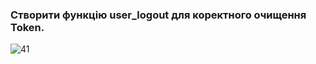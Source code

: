 ### Створити функцію user_logout для коректного очищення Token.

![41](https://user-images.githubusercontent.com/93474882/209753483-f47e6aa5-4abb-46f0-9b84-f99dd6580c8f.png)

